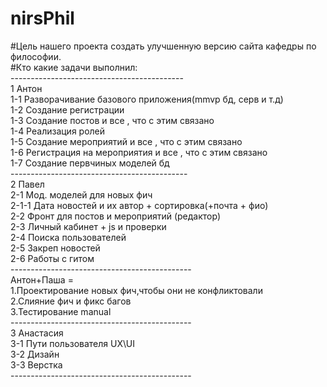 # nirsPhil
#Цель нашего проекта создать улучшенную версию сайта кафедры по философии.</br>
#Кто какие задачи выполнил:</br>
-------------------------------------------</br>
1 Антон</br>
1-1 Разворачивание базового приложения(mmvp бд, серв и т.д)</br>
1-2 Создание регистрации</br>
1-3 Создание постов и все , что с этим связано</br>
1-4 Реализация ролей</br>
1-5 Создание мероприятий и все , что с этим связано</br>
1-6 Регистрация на мероприятия и все , что с этим связано</br>
1-7 Создание первчиных моделей бд</br>
--------------------------------------------</br>
2 Павел</br>
2-1 Мод. моделей для новых фич</br>
2-1-1 Дата новостей и их автор + сортировка(+почта + фио)</br>
2-2 Фронт для постов и мероприятий (редактор)</br>
2-3 Личный кабинет + js и проверки </br>
2-4 Поиска пользователей</br>
2-5 Закреп новостей</br>
2-6 Работы с гитом</br>
---------------------------------------------</br>
Антон+Паша = </br>
1.Проектирование новых фич,чтобы они не конфликтовали</br>
2.Слияние фич и фикс багов</br>
3.Тестирование manual</br>
---------------------------------------------</br>
3 Анастасия </br>
3-1 Пути пользователя UX\UI</br>
3-2 Дизайн</br>
3-3 Верстка</br>
---------------------------------------------</br>







